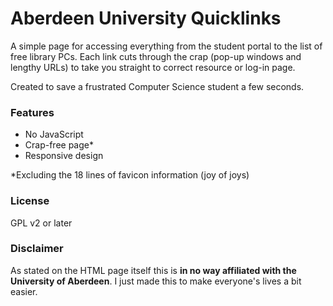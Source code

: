 # Aberdeen University Quicklinks

A simple page for accessing everything from the student portal to the list of free library PCs. Each link cuts through the crap (pop-up windows and lengthy URLs) to take you straight to correct resource or log-in page.

Created to save a frustrated Computer Science student a few seconds.

### Features

- No JavaScript
- Crap-free page*
- Responsive design

*Excluding the 18 lines of favicon information (joy of joys)

### License

GPL v2 or later

### Disclaimer

As stated on the HTML page itself this is **in no way affiliated with the University of Aberdeen**. I just made this to make everyone's lives a bit easier.

